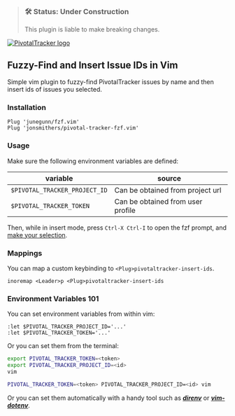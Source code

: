 > ### 🛠 Status: Under Construction
> This plugin is liable to make breaking changes.

[![PivotalTracker logo](https://assets.pivotaltracker.com/marketing_assets/shared_home/tracker-4679313e699d9ba696371344953de96c81d207d967a43f121d353391c81c9ba7.svg)](https://pivotaltracker.com)

## Fuzzy-Find and Insert Issue IDs in Vim

Simple vim plugin to fuzzy-find PivotalTracker issues by name and then insert
ids of issues you selected.

### Installation

```vim
Plug 'junegunn/fzf.vim'
Plug 'jonsmithers/pivotal-tracker-fzf.vim'
```

### Usage


Make sure the following environment variables are defined:

| variable                      | source                            |
| ---                           | ---                               |
| `$PIVOTAL_TRACKER_PROJECT_ID` | Can be obtained from project url  |
| `$PIVOTAL_TRACKER_TOKEN`      | Can be obtained from user profile |

Then, while in insert mode, press `Ctrl-X Ctrl-I` to open the fzf prompt, and
[make your selection](https://github.com/junegunn/fzf#using-the-finder).

### Mappings

You can map a custom keybinding to `<Plug>pivotaltracker-insert-ids`.

```vim
inoremap <Leader>p <Plug>pivotaltracker-insert-ids
```

### Environment Variables 101

You can set environment variables from within vim:

```vim
:let $PIVOTAL_TRACKER_PROJECT_ID='...'
:let $PIVOTAL_TRACKER_TOKEN='...'
```

Or you can set them from the terminal:

```bash
export PIVOTAL_TRACKER_TOKEN=<token>
export PIVOTAL_TRACKER_PROJECT_ID=<id>
vim
```

```bash
PIVOTAL_TRACKER_TOKEN=<token> PIVOTAL_TRACKER_PROJECT_ID=<id> vim
```

Or you can set them automatically with a handy tool such as
[***direnv***](https://direnv.net/) or
[***vim-dotenv***](https://github.com/tpope/vim-dotenv).
